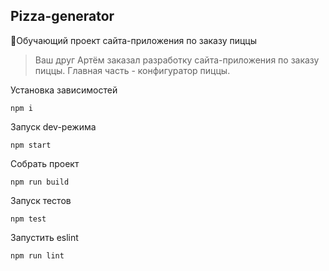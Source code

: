 ## Pizza-generator

🍕Обучающий проект сайта-приложения по заказу пиццы

> Ваш друг Артём заказал разработку сайта-приложения по заказу пиццы. Главная часть - конфигуратор пиццы.

Установка зависимостей
```
npm i
```

Запуск dev-режима
```
npm start
```

Собрать проект
```
npm run build
```


Запуск тестов
```
npm test
```

Запустить eslint
```
npm run lint
```


